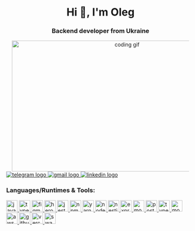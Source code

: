 <!-- HEARER -->
<h1 align="center">Hi 👋, I'm Oleg</h1>
<h3 align="center">Backend developer from Ukraine</h3>

<div class="image" align="center">
  <img src="https://camo.githubusercontent.com/190338430fb2eca4d172a1987205c5e073b2de72db46cb4ed12cf1c2fa32041a/68747470733a2f2f6d656469612e67697068792e636f6d2f6d656469612f645765734263544c61766b5a754733354d492f67697068792e676966"
  alt="coding gif"
  style="width: 600px; height: 350px; max-width: 94%;" />
</div>

<div align="left">
  <a href="https://t.me/oleg_ivanovych" target="_blank">
    <img src="https://img.shields.io/badge/Telegram-2CA5E0?style=for-the-badge&logo=telegram&logoColor=white" alt="telegram logo"/>
  </a>
  <a href="olegmoishevych@gmail.com" target="_blank">
    <img src="https://img.shields.io/badge/Gmail-D14836?style=for-the-badge&logo=gmail&logoColor=white" alt="gmail logo"/>
  </a>

  <a href="https://www.linkedin.com/in/omoishevych/" target="_blank">
    <img src="https://img.shields.io/badge/LinkedIn-0077B5?style=for-the-badge&logo=linkedin&logoColor=white" alt="linkedin logo"/>
  </a>
</div>

<div align="left">
<h3>Languages/Runtimes & Tools:</h3>
<p>
    <a href="https://www.javascript.com" target="_blank" rel="noreferrer">
<img src="https://github.com/Alexsandr3/readme/blob/main/iconc/javascript-original.svg" alt="javascript" width="30" height="30"/> </a> 
    <a href="https://www.typescriptlang.org" target="_blank" rel="noreferrer"> 
<img src="https://github.com/Alexsandr3/readme/blob/main/iconc/typescript-original.svg" alt="typescript" width="30" height="30"/> </a> 
    <a href="https://www.figma.com/" target="_blank" rel="noreferrer"> 
<img src="https://github.com/Alexsandr3/readme/blob/main/iconc/figma-original.svg" alt="figma" width="30" height="30"/> </a> 
    <a href="https://heroku.com" target="_blank" rel="noreferrer"> 
<img src="https://github.com/Alexsandr3/readme/blob/main/iconc/heroku-original.svg" alt="heroku" width="30" height="30"/> </a> 
    <a href="https://jestjs.io" target="_blank" rel="noreferrer"> 
<img src="https://github.com/Alexsandr3/readme/blob/main/iconc/jest-plain.svg" alt="jest" width="30" height="30"/> </a> 
    <a href="https://www.npmjs.com" target="_blank" rel="noreferrer"> 
<img src="https://github.com/Alexsandr3/readme/blob/main/iconc/npm-original-wordmark.svg" alt="npm" width="30" height="30"/> </a> 
    <a href="https://yarnpkg.com" target="_blank" rel="noreferrer"> 
<img src="https://github.com/Alexsandr3/readme/blob/main/iconc/yarn-original.svg" alt="yarn" width="30" height="30"/> </a> 
    <a href="https://nodejs.org" target="_blank" rel="noreferrer"> 
<img src="https://github.com/Alexsandr3/readme/blob/main/iconc/nodejs-original.svg" alt="nodejs" width="30" height="30"/> </a> 
    <a href="https://nestjs.com" target="_blank" rel="noreferrer"> 
<img src="https://github.com/Alexsandr3/readme/blob/main/iconc/nestjs-plain.svg" alt="nestjs" width="30" height="30"/> </a> 
    <a href="https://expressjs.com" target="_blank" rel="noreferrer"> 
<img src="https://github.com/Alexsandr3/readme/blob/main/iconc/express-original.svg" alt="express" width="30" height="30"/> </a> 
    <a href="https://www.mongodb.com" target="_blank" rel="noreferrer"> 
<img src="https://github.com/Alexsandr3/readme/blob/main/iconc/mongodb-original.svg" alt="mongodb" width="30" height="30"/> </a> 
    <a href="https://www.postgresql.org" target="_blank" rel="noreferrer"> 
<img src="https://github.com/Alexsandr3/readme/blob/main/iconc/postgresql-original.svg" alt="postgresql" width="30" height="30"/> </a> 
    <a href="https://typeorm.io" target="_blank" rel="noreferrer"> 
<img src="https://github.com/Alexsandr3/readme/blob/main/iconc/typeOrm.svg" alt="typeorm" width="30" height="30"/> </a> 
    <a href="https://mongoosejs.com" target="_blank" rel="noreferrer"> 
<img src="https://avatars.githubusercontent.com/u/7552965?s=280&v=4" alt="mongoose" width="30" height="30"/> </a>
   <a href="https://aws.amazon.com/?nc2=h_lg" target="_blank" rel="noreferrer"> 
<img src="https://github.com/Alexsandr3/readme/blob/main/iconc/aws.svg" alt="aws" width="30" height="30"/> </a>
    <a href="http://github.com/" target="_blank" rel="noreferrer"> 
<img src="https://github.com/Alexsandr3/readme/blob/main/iconc/github-original.svg" alt="github" width="30" height="30"/> </a>
    <a href="https://vercel.com" target="_blank" rel="noreferrer"> 
<img src="https://github.com/Alexsandr3/readme/blob/main/iconc/vercel.svg" alt="vercel" width="30" height="30"/> </a>
    <a href="https://swagger.io" target="_blank" rel="noreferrer"> 
<img src="https://github.com/Alexsandr3/readme/blob/main/iconc/Swagger.svg" alt="swagger" width="30" height="30"/> </a>
</p>
</div>

<!-- FOOTER -->
